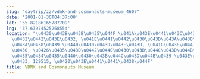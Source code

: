 ```yaml
---
slug: "daytrip/zz/vdnk-and-cosmonauts-museum_4607"
date: '2001-01-30T04:37:00'
lat: '55.82186165787709'
lng: '37.63974525268554'
location: "\u0430\u043B\u043B\u0435\u044F \u041A\u043E\u0441\u043C\u043E\u043D\u0430\
  \u0432\u0442\u043E\u0432, \u041E\u0441\u0442\u0430\u043D\u043A\u0438\u043D\u0441\
  \u043A\u0438\u0439 \u0440\u0430\u0439\u043E\u043D, \u041C\u043E\u0441\u043A\u0432\
  \u0430, \u0426\u0435\u043D\u0442\u0440\u0430\u043B\u044C\u043D\u044B\u0439 \u0444\
  \u0435\u0434\u0435\u0440\u0430\u043B\u044C\u043D\u044B\u0439 \u043E\u043A\u0440\u0443\
  \u0433, 129515, \u0420\u043E\u0441\u0441\u0438\u044F"
title: VDNK and Cosmonauts Museum
---
```



